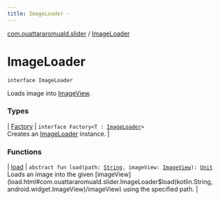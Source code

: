 ```yaml
---
title: ImageLoader - 
---
```


[com.ouattararomuald.slider](../index.html) / [ImageLoader](./index.html)

# ImageLoader

`interface ImageLoader`

Loads image into [ImageView](https://developer.android.com/reference/android/widget/ImageView.html).

### Types

| [Factory](-factory/index.html) | `interface Factory<T : `[`ImageLoader`](./index.html)`>`<br>Creates an [ImageLoader](./index.html) instance. |

### Functions

| [load](load.html) | `abstract fun load(path: `[`String`](https://kotlinlang.org/api/latest/jvm/stdlib/kotlin/-string/index.html)`, imageView: `[`ImageView`](https://developer.android.com/reference/android/widget/ImageView.html)`): `[`Unit`](https://kotlinlang.org/api/latest/jvm/stdlib/kotlin/-unit/index.html)<br>Loads an image into the given [imageView](load.html#com.ouattararomuald.slider.ImageLoader$load(kotlin.String, android.widget.ImageView)/imageView) using the specified path. |

